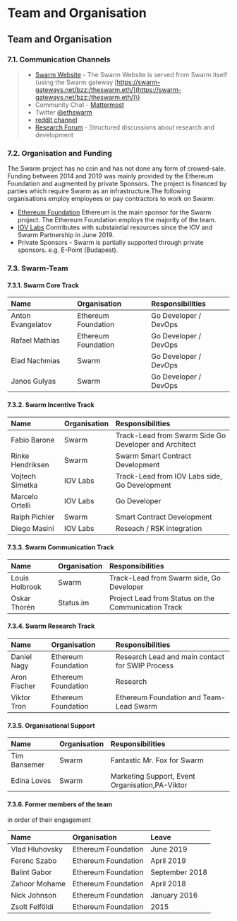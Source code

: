 # Team and Organisation



## Team and Organisation

### 7.1. Communication Channels

> * [Swarm Website](http://swarm.ethereum.org/) - The Swarm Website is served from Swarm itself \(using the Swarm gateway [https://swarm-gateways.net/bzz:/theswarm.eth/](https://swarm-gateways.net/bzz:/theswarm.eth/)\)
> * Community Chat - [Mattermost](https://beehive.ethswarm.org/)
> * Twitter [@ethswarm](https://twitter.com/ethswarm)
> * [reddit channel](https://www.reddit.com/r/ethswarm/)
> * [Research Forum](https://swarmresear.ch/) - Structured discussions about research and development

### 7.2. Organisation and Funding

The Swarm project has no coin and has not done any form of crowed-sale. Funding between 2014 and 2019 was mainly provided by the Ethereum Foundation and augmented by private Sponsors. The project is financed by parties which require Swarm as an infrastructure.The following organisations employ employees or pay contractors to work on Swarm:

* [Ethereum Foundation](https://www.ethereum.org/) Ethereum is the main sponsor for the Swarm project. The Ethereum Foundation employs the majority of the team.
* [IOV Labs](https://iovlabs.org/) Contributes with substaintial resources since the IOV and Swarm Partnership in June 2019.
* Private Sponsors - Swarm is partially supported through private sponsors. e.g. E-Point \(Budapest\).

### 7.3. Swarm-Team

#### 7.3.1. Swarm Core Track

| Name | Organisation | Responsibilities |
| :--- | :--- | :--- |
| Anton Evangelatov | Ethereum Foundation | Go Developer / DevOps |
| Rafael Mathias | Ethereum Foundation | Go Developer / DevOps |
| Elad Nachmias | Swarm | Go Developer / DevOps |
| Janos Gulyas | Swarm | Go Developer / DevOps |

#### 7.3.2. Swarm Incentive Track

| Name | Organisation | Responsibilities |
| :--- | :--- | :--- |
| Fabio Barone | Swarm | Track-Lead from Swarm Side Go Developer and Architect |
| Rinke Hendriksen | Swarm | Swarm Smart Contract Development |
| Vojtech Simetka | IOV Labs | Track-Lead from IOV Labs side, Go Development |
| Marcelo Ortelli | IOV Labs | Go Developer |
| Ralph Pichler | Swarm | Smart Contract Development |
| Diego Masini | IOV Labs | Reseach / RSK integration |

#### 7.3.3. Swarm Communication Track

| Name | Organisation | Responsibilities |
| :--- | :--- | :--- |
| Louis Holbrook | Swarm | Track-Lead from Swarm side, Go Developer |
| Oskar Thorén | Status.im | Project Lead from Status on the Communication Track |

#### 7.3.4. Swarm Research Track

| Name | Organisation | Responsibilities |
| :--- | :--- | :--- |
| Daniel Nagy | Ethereum Foundation | Research Lead and main contact for SWIP Process |
| Aron Fischer | Ethereum Foundation | Research |
| Viktor Tron | Ethereum Foundation | Ethereum Foundation and Team-Lead Swarm |

#### 7.3.5. Organisational Support

| Name | Organisation | Responsibilities |
| :--- | :--- | :--- |
| Tim Bansemer | Swarm | Fantastic Mr. Fox for Swarm |
| Edina Loves | Swarm | Marketing Support, Event Organisation,PA-Viktor |

#### 7.3.6. Former members of the team

in order of their engagement

| Name | Organisation | Leave |
| :--- | :--- | :--- |
| Vlad Hluhovsky | Ethereum Foundation | June 2019 |
| Ferenc Szabo | Ethereum Foundation | April 2019 |
| Balint Gabor | Ethereum Foundation | September 2018 |
| Zahoor Mohame | Ethereum Foundation | April 2018 |
| Nick Johnson | Ethereum Foundation | January 2016 |
| Zsolt Felföldi | Ethereum Foundation | 2015 |

